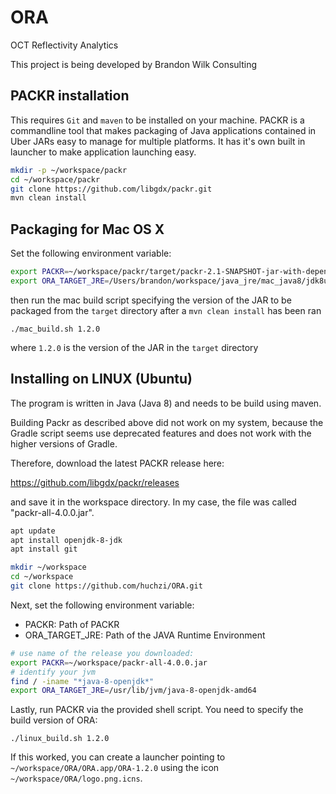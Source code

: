 # ORA
OCT Reflectivity Analytics

This project is being developed by Brandon Wilk Consulting

## PACKR installation
This requires `Git` and `maven` to be installed on your machine. PACKR is a commandline
tool that makes packaging of Java applications contained in Uber JARs 
easy to manage for multiple platforms. It has it's own built in launcher 
to make application launching easy.
```bash
mkdir -p ~/workspace/packr
cd ~/workspace/packr
git clone https://github.com/libgdx/packr.git
mvn clean install
```

## Packaging for Mac OS X
Set the following environment variable:
```bash
export PACKR=~/workspace/packr/target/packr-2.1-SNAPSHOT-jar-with-dependencies.jar
export ORA_TARGET_JRE=/Users/brandon/workspace/java_jre/mac_java8/jdk8u222-b10/
```
then run the mac build script specifying the version of the JAR to be packaged from the `target` directory
after a `mvn clean install` has been ran
```
./mac_build.sh 1.2.0
```
where `1.2.0` is the version of the JAR in the `target` directory

## Installing on LINUX (Ubuntu)

The program is written in Java (Java 8) and needs to be build using maven. 

Building Packr as described above did not work on my system, because the Gradle script seems use deprecated features and does not work with the higher versions of Gradle. 

Therefore, download the latest PACKR release here: 

https://github.com/libgdx/packr/releases

and save it in the workspace directory. In my case, the file was called 
"packr-all-4.0.0.jar". 

```bash
apt update
apt install openjdk-8-jdk
apt install git

mkdir ~/workspace
cd ~/workspace
git clone https://github.com/huchzi/ORA.git

```

Next, set the following environment variable:

  * PACKR: Path of PACKR
  * ORA_TARGET_JRE: Path of the JAVA Runtime Environment

```bash
# use name of the release you downloaded:
export PACKR=~/workspace/packr-all-4.0.0.jar
# identify your jvm 
find / -iname "*java-8-openjdk*"
export ORA_TARGET_JRE=/usr/lib/jvm/java-8-openjdk-amd64
```

Lastly, run PACKR via the provided shell script. You need to specify the build version of ORA:

```
./linux_build.sh 1.2.0
```

If this worked, you can create a launcher pointing to `~/workspace/ORA/ORA.app/ORA-1.2.0` using the icon `~/workspace/ORA/logo.png.icns`.